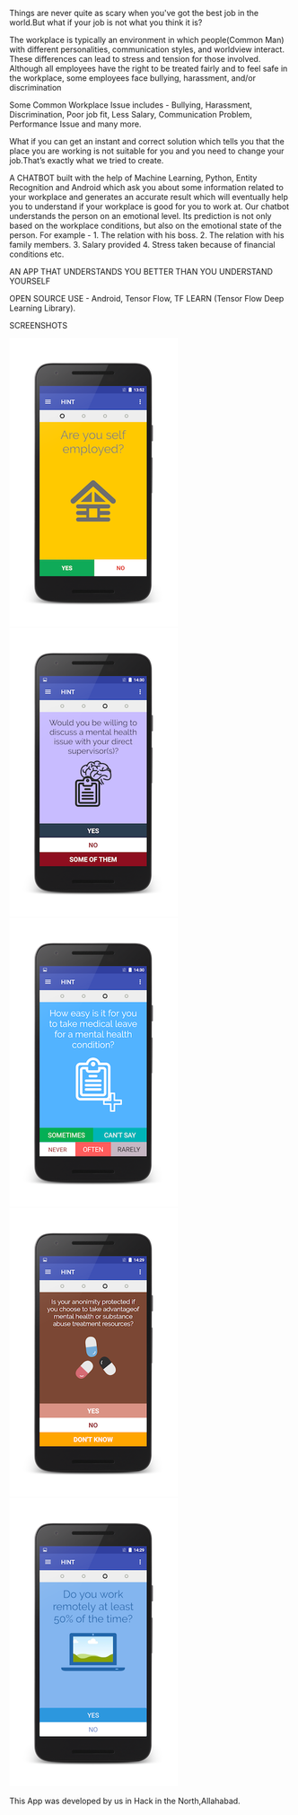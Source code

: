 Things are never quite as scary when you've got the best job in the world.But what if your job is not what you think it is?

The workplace is typically an environment in which people(Common Man) with different personalities, communication styles, and worldview interact. These differences can lead to stress and tension for those involved. Although all employees have the right to be treated fairly and to feel safe in the workplace, some employees face bullying, harassment, and/or discrimination

Some Common Workplace Issue includes - 
Bullying, Harassment, Discrimination, Poor job fit, Less Salary, Communication Problem, Performance Issue and many more.

What if you can get an instant and correct solution which tells you that the place you are working is not suitable for you and you need to change your job.That’s exactly what we tried to create.

A CHATBOT built with the help of Machine Learning, Python, Entity Recognition and Android which ask you about some information related to your workplace and generates an accurate result which will eventually help you to understand if your workplace is good for you to work at.
Our chatbot understands the person on an emotional level. Its prediction is not only based on the workplace conditions, but also on the emotional state of the person.
For example - 
	1. The relation with his boss.
	2. The relation with his family members.
	3. Salary provided
	4. Stress taken because of financial conditions etc.



AN APP THAT UNDERSTANDS YOU BETTER THAN YOU UNDERSTAND YOURSELF

OPEN SOURCE USE - Android, Tensor Flow, TF LEARN (Tensor Flow Deep Learning Library).


SCREENSHOTS


![alt text](screenshots/DFG_2017-03-24-13-52-20.png "Question 1")          ![alt text](screenshots/DFG_2017-03-24-14-36-45.png "Question 2")  				 ![alt text](screenshots/DFG_2017-03-24-14-37-13.png "Question 3")						![alt text](screenshots/DFG_2017-03-24-14-37-19.png
 "Question 4") 
 ![alt text](screenshots/DFG_2017-03-24-14-37-49.png "Question 5")

This App was developed by us in Hack in the North,Allahabad.
